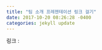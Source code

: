 ```yaml
---
title: "팀 소개 프레젠테이션 링크 걸기"
date: 2017-10-20 08:26:28 -0400
categories: jekyll update
---
```


링크 : 
